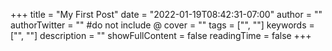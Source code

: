 +++
title = "My First Post"
date = "2022-01-19T08:42:31-07:00"
author = ""
authorTwitter = "" #do not include @
cover = ""
tags = ["", ""]
keywords = ["", ""]
description = ""
showFullContent = false
readingTime = false
+++
